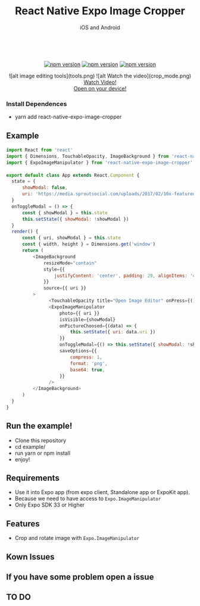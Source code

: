 <h1 align="center">React Native Expo Image Cropper</h1>
<p align="center">iOS and Android</p>
<p align="center">
   <br/>
   <br/>
   <br/>
   <br/>
   <a href="https://github.com/cloudtenlabs/react-native-expo-image-cropper"><img alt="npm version" src="https://badge.fury.io/js/expo-image-crop.svg"/></a>
   <a href="https://github.com/cloudtenlabs/react-native-expo-image-cropper"><img alt="npm version" src="https://img.shields.io/badge/platform-ios%2Fandroid-blue.svg"/></a>
   <a href="https://github.com/cloudtenlabs/react-native-expo-image-cropper"><img alt="npm version" src="https://img.shields.io/badge/license-MIT-lightgrey.svg"/></a>
   <p align="center">
      ![alt image editing tools](tools.png)
      ![alt Watch the video](crop_mode.png)
      <br/>
      <a href="https://youtu.be/Zi46ASsb6Eg">Watch Video!</a>
      <br/>
      <a href="https://exp.host/@wang90925/react-native-expo-image-cropper">Open on your device!</a>
   </p>
</p>

### Install Dependences
- yarn add react-native-expo-image-cropper

## Example

```javascript
import React from 'react'
import { Dimensions, TouchableOpacity, ImageBackground } from 'react-native'
import { ExpoImageManipulator } from 'react-native-expo-image-cropper'

export default class App extends React.Component {
  state = {
      showModal: false,
      uri: 'https://media.sproutsocial.com/uploads/2017/02/10x-featured-social-media-image-size.png',
  }
  onToggleModal = () => {
      const { showModal } = this.state
      this.setState({ showModal: !showModal })
  }
  render() {
      const { uri, showModal } = this.state
      const { width, height } = Dimensions.get('window')
      return (
          <ImageBackground
              resizeMode="contain"
              style={{
                  justifyContent: 'center', padding: 20, alignItems: 'center', height, width, backgroundColor: 'black',
              }}
              source={{ uri }}
          >
                <TouchableOpacity title="Open Image Editor" onPress={() => this.setState({ showModal: true })} />
                <ExpoImageManipulator
                    photo={{ uri }}
                    isVisible={showModal}
                    onPictureChoosed={(data) => {
                        this.setState({ uri: data.uri })
                    }}
                    onToggleModal={() => this.setState({ showModal: !showModal })}
                    saveOptions={{
                        compress: 1,
                        format: 'png',
                        base64: true,
                    }}
                />
          </ImageBackground>
      )
  }
}
```

## Run the example!
- Clone this repository
- cd example/
- run yarn or npm install
- enjoy!


## Requirements
* Use it into Expo app (from expo client, Standalone app or ExpoKit app).
* Because we need to have access to `Expo.ImageManipulator`
* Only Expo SDK 33 or Higher

## Features
* Crop and rotate image with `Expo.ImageManipulator`

## Kown Issues

## If you have some problem open a issue

## TO DO
